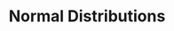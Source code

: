 ---
title: Normal Distributions
layout: product
image: /assets/images/desmos_thumbnails/OC01_normal_dist.png
link: 
category: stats
type: calculator
order: 1
---